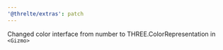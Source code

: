 ```yaml
---
'@threlte/extras': patch
---
```


Changed color interface from number to THREE.ColorRepresentation in `<Gizmo>`
